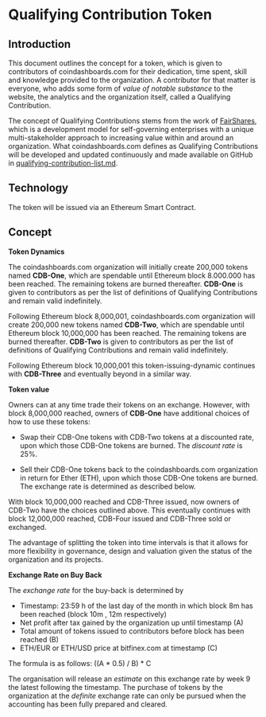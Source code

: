 Qualifying Contribution Token
=============================

Introduction
-------------

This document outlines the concept for a token, which is given to contributors of coindashboards.com for their dedication, time spent, skill and knowledge provided to the organization. A contributor for that matter is everyone, who adds some form of _value of notable substance_ to the website, the analytics and the organization itself, called a Qualifying Contribution.

The concept of Qualifying Contributions stems from the work of [FairShares](http://www.fairshares.coop), which is a development model for self-governing enterprises with a unique multi-stakeholder approach to increasing value within and around an organization. What coindashboards.com defines as Qualifying Contributions will be developed and updated continuously and made available on GitHub in [qualifying-contribution-list.md](qualifying-contribution-list.md).

Technology
----------

The token will be issued via an Ethereum Smart Contract.

Concept
---------

__Token Dynamics__

The coindashboards.com organization will initially create 200,000 tokens named __CDB-One__, which are spendable until Ethereum  block 8.000.000 has been reached. The remaining tokens are burned thereafter. __CDB-One__ is given to contributors as per the list of definitions of Qualifying Contributions and remain valid indefinitely.

Following Ethereum block 8,000,001, coindashboards.com organization will create 200,000 new tokens named __CDB-Two__, which are spendable until Ethereum block 10,000,000 has been reached. The remaining tokens are burned thereafter. __CDB-Two__ is given to contributors as per the list of definitions of Qualifying Contributions and remain valid indefinitely.

Following Ethereum block 10,000,001 this token-issuing-dynamic continues with __CDB-Three__ and eventually beyond in a similar way.


__Token value__

Owners can at any time trade their tokens on an exchange. However, with block 8,000,000 reached, owners of __CDB-One__ have additional choices of how to use these tokens:

* Swap their CDB-One tokens with CDB-Two tokens at a discounted rate, upon which those CDB-One tokens are burned. The _discount rate_ is 25%.

* Sell their CDB-One tokens back to the coindashboards.com organization in return for Ether (ETH), upon which those CDB-One tokens are burned. The exchange rate is determined as described below.

With block 10,000,000 reached and CDB-Three issued, now owners of CDB-Two have the choices outlined above. This eventually continues with block 12,000,000 reached, CDB-Four issued and CDB-Three sold or exchanged.

The advantage of splitting the token into time intervals is that it allows for more flexibility in governance, design and valuation given the status of the organization and its projects.


__Exchange Rate on Buy Back__

The _exchange rate_ for the buy-back is determined by 

* Timestamp: 23:59 h of the last day of the month in which block 8m has been reached (block 10m , 12m respectively)
* Net profit after tax gained by the organization up until timestamp (A)
* Total amount of tokens issued to contributors before block has been reached (B)
* ETH/EUR or ETH/USD price at bitfinex.com at timestamp (C)

The formula is as follows: ((A * 0.5) / B) * C

The organisation will release an _estimate_ on this exchange rate by week 9 the latest following the timestamp. The purchase of tokens by the organization at the _definite_ exchange rate can only be pursued when the accounting has been fully prepared and cleared.



